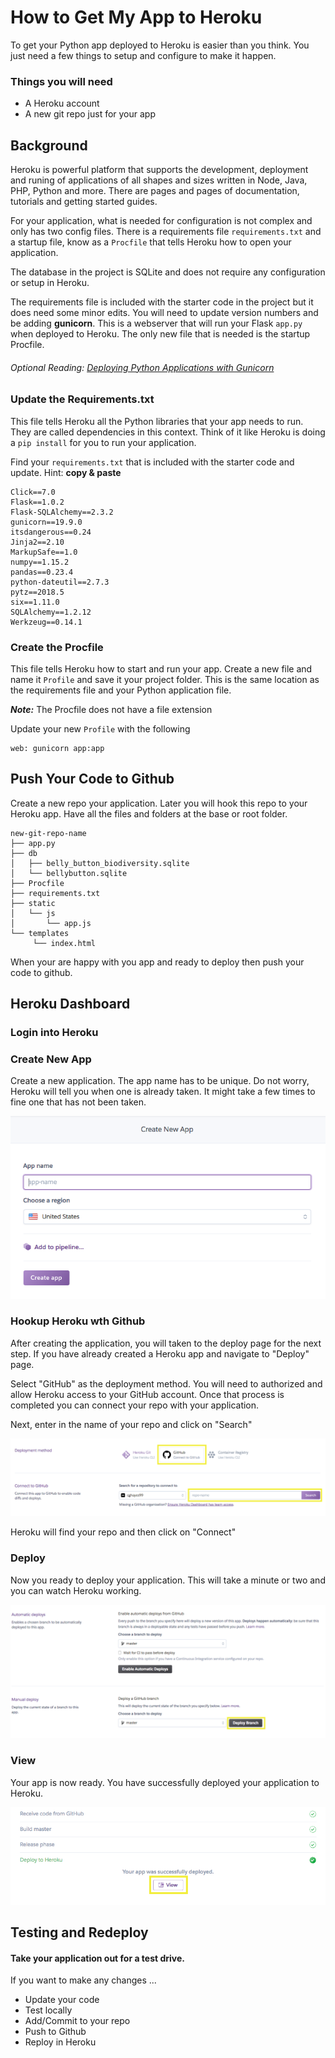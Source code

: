 # How to Get My App to Heroku

To get your Python app deployed to Heroku is easier than you think.  You just need a few things to setup and configure to make it happen.

### Things you will need
- A Heroku account
- A new git repo just for your app

## Background

Heroku is powerful platform that supports the development, deployment and runing of applications of all shapes and sizes written in Node, Java, PHP, Python and more.  There are pages and pages of documentation, tutorials and getting started guides.

For your application, what is needed for configuration is not complex and only has two config files.  There is a requirements file ```requirements.txt``` and a startup file, know as a ```Procfile``` that tells Heroku how to open your application.

The database in the project is SQLite and does not require any configuration or setup in Heroku.


The requirements file is included with the starter code in the project but it does need some minor edits.  You will need to update version numbers and be adding **gunicorn**.  This is a webserver that will run your Flask ```app.py``` when deployed to Heroku. The only new file that is needed is the startup Procfile.

###### Optional Reading: [Deploying Python Applications with Gunicorn](https://devcenter.heroku.com/articles/python-gunicorn)

### Update the Requirements.txt

This file tells Heroku all the Python libraries that your app needs to run.  They are called dependencies in this context.  Think of it like Heroku is doing a ```pip install``` for you to run your application.

Find your ```requirements.txt``` that is included with the starter code and update.  Hint: ****copy & paste****

```
Click==7.0
Flask==1.0.2
Flask-SQLAlchemy==2.3.2
gunicorn==19.9.0
itsdangerous==0.24
Jinja2==2.10
MarkupSafe==1.0
numpy==1.15.2
pandas==0.23.4
python-dateutil==2.7.3
pytz==2018.5
six==1.11.0
SQLAlchemy==1.2.12
Werkzeug==0.14.1
```

### Create the Procfile

This file tells Heroku how to start and run your app.  Create a new file and name it ```Profile``` and save it your project folder.  This is the same location as the requirements file and your Python application file.

***Note:*** The Procfile does not have a file extension

Update your new ```Profile``` with the following

```
web: gunicorn app:app
```

## Push Your Code to Github

Create a new repo your application.  Later you will hook this repo to your Heroku app.  Have all the files and folders at the base or root folder.

```
new-git-repo-name
├── app.py
├── db
│   ├── belly_button_biodiversity.sqlite
│   └── bellybutton.sqlite
├── Procfile
├── requirements.txt
├── static
│   └── js
│       └── app.js
└── templates
     └── index.html
```

When your are happy with you app and ready to deploy then push your code to github.

## Heroku Dashboard

### Login into Heroku

### Create New App

Create a new application.  The app name has to be unique.  Do not worry, Heroku will tell you when one is already taken.  It might take a few times to fine one that has not been taken.

![](01-to-heroku.png)

### Hookup Heroku wth Github

After creating the application, you will taken to the deploy page for the next step.  If you have already created a Heroku app and navigate to "Deploy" page.

Select "GitHub" as the deployment method. You will need to authorized and allow Heroku access to your GitHub account.  Once that process is completed you can connect your repo with your application.

Next, enter in the name of your repo and click on "Search"

![](02-to-heroku.png)

Heroku will find your repo and then click on "Connect"

### Deploy

Now you ready to deploy your application.  This will take a minute or two and you can watch Heroku working.

![](03-to-heroku.png)

### View

Your app is now ready.  You have successfully deployed your application to Heroku.

![](04-to-heroku.png)


## Testing and Redeploy

#### Take your application out for a test drive.

If you want to make any changes ...

- Update your code
- Test locally
- Add/Commit to your repo
- Push to Github
- Reploy in Heroku
